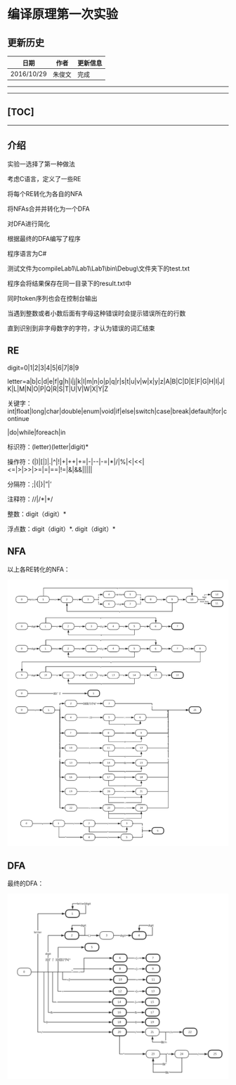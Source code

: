 # 编译原理第一次实验

## 更新历史

| 日期         | 作者   | 更新信息 |
| ---------- | ---- | ---- |
| 2016/10/29 | 朱俊文  | 完成   |

---
---

[TOC]
---
---


## 介绍

实验一选择了第一种做法

考虑C语言，定义了一些RE

将每个RE转化为各自的NFA

将NFAs合并并转化为一个DFA

对DFA进行简化

根据最终的DFA编写了程序

程序语言为C#

测试文件为compileLab1\Lab1\Lab1\bin\Debug\文件夹下的test.txt

程序会将结果保存在同一目录下的result.txt中

同时token序列也会在控制台输出

当遇到整数或者小数后面有字母这种错误时会提示错误所在的行数

直到识别到非字母数字的字符，才认为错误的词汇结束



## RE

digit=0|1|2|3|4|5|6|7|8|9

letter=a|b|c|d|e|f|g|h|i|j|k|l|m|n|o|p|q|r|s|t|u|v|w|x|y|z|A|B|C|D|E|F|G|H|I|J|K|L|M|N|O|P|Q|R|S|T|U|V|W|X|Y|Z

关键字：int|float|long|char|double|enum|void|if|else|switch|case|break|default|for|continue

|do|while|foreach|in

标识符：(letter)(letter|digit)\*

操作符：(|)|[|]|.|^|!|+|++|+=|-|--|-=|\*|/|%|<|<<|<=|>|>>|>=|=|==|!=|&|&&|||||

分隔符：;|{|}|”|’

注释符：//|/\*|\*/

整数：digit（digit）\*

浮点数：digit（digit）\*. digit（digit）\*



## NFA

以上各RE转化的NFA：

![Lab1_NFA](https://github.com/zjwnju/compileLab1/blob/master/NFA.png?raw=true)

## DFA

最终的DFA：

![Lab1_DFA](https://github.com/zjwnju/compileLab1/blob/master/DFA.png?raw=true)